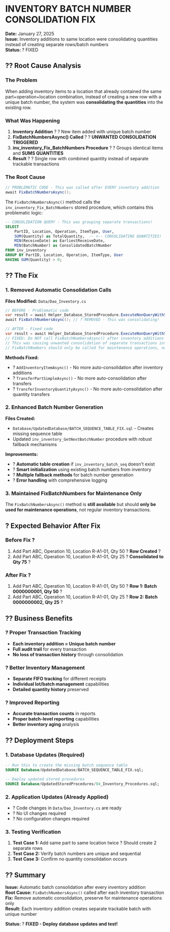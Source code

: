 # INVENTORY BATCH NUMBER CONSOLIDATION FIX

**Date:** January 27, 2025  
**Issue:** Inventory additions to same location were consolidating quantities instead of creating separate rows/batch numbers  
**Status:** ? FIXED

## ?? Root Cause Analysis

### The Problem
When adding inventory items to a location that already contained the same part+operation+location combination, instead of creating a new row with a unique batch number, the system was **consolidating the quantities** into the existing row.

### What Was Happening
1. **Inventory Addition** ? ? New item added with unique batch number 
2. **FixBatchNumbersAsync() Called** ? ? **UNWANTED CONSOLIDATION TRIGGERED**
3. **inv_inventory_Fix_BatchNumbers Procedure** ? ? Groups identical items and **SUMS QUANTITIES**
4. **Result** ? ? Single row with combined quantity instead of separate trackable transactions

### The Root Cause
```csharp
// PROBLEMATIC CODE - This was called after EVERY inventory addition
await FixBatchNumbersAsync();
```

The `FixBatchNumbersAsync()` method calls the `inv_inventory_Fix_BatchNumbers` stored procedure, which contains this problematic logic:
```sql
-- CONSOLIDATION QUERY - This was grouping separate transactions!
SELECT 
    PartID, Location, Operation, ItemType, User,
    SUM(Quantity) as TotalQuantity,  -- <-- CONSOLIDATING QUANTITIES!
    MIN(ReceiveDate) as EarliestReceiveDate,
    MIN(BatchNumber) as ConsolidatedBatchNumber
FROM inv_inventory
GROUP BY PartID, Location, Operation, ItemType, User
HAVING SUM(Quantity) > 0;
```

## ?? The Fix

### 1. Removed Automatic Consolidation Calls
**Files Modified:** `Data/Dao_Inventory.cs`

```csharp
// BEFORE - Problematic code
var result = await Helper_Database_StoredProcedure.ExecuteNonQueryWithStatus(/*...*/);
await FixBatchNumbersAsync(); // ? REMOVED - This was consolidating!

// AFTER - Fixed code  
var result = await Helper_Database_StoredProcedure.ExecuteNonQueryWithStatus(/*...*/);
// FIXED: Do NOT call FixBatchNumbersAsync() after inventory additions
// This was causing unwanted consolidation of separate transactions into single rows
// FixBatchNumbers should only be called for maintenance operations, not regular transactions
```

**Methods Fixed:**
- ? `AddInventoryItemAsync()` - No more auto-consolidation after inventory additions
- ? `TransferPartSimpleAsync()` - No more auto-consolidation after transfers  
- ? `TransferInventoryQuantityAsync()` - No more auto-consolidation after quantity transfers

### 2. Enhanced Batch Number Generation
**Files Created:** 
- `Database/UpdatedDatabase/BATCH_SEQUENCE_TABLE_FIX.sql` - Creates missing sequence table
- Updated `inv_inventory_GetNextBatchNumber` procedure with robust fallback mechanisms

**Improvements:**
- ? **Automatic table creation** if `inv_inventory_batch_seq` doesn't exist
- ? **Smart initialization** using existing batch numbers from inventory
- ? **Multiple fallback methods** for batch number generation
- ? **Error handling** with comprehensive logging

### 3. Maintained FixBatchNumbers for Maintenance Only
The `FixBatchNumbersAsync()` method is **still available** but should **only be used for maintenance operations**, not regular inventory transactions.

## ? Expected Behavior After Fix

### Before Fix ?
1. Add Part ABC, Operation 10, Location R-A1-01, Qty 50 ? **Row Created** ?
2. Add Part ABC, Operation 10, Location R-A1-01, Qty 25 ? **Consolidated to Qty 75** ?

### After Fix ?  
1. Add Part ABC, Operation 10, Location R-A1-01, Qty 50 ? **Row 1: Batch 0000000001, Qty 50** ?
2. Add Part ABC, Operation 10, Location R-A1-01, Qty 25 ? **Row 2: Batch 0000000002, Qty 25** ?

## ?? Business Benefits

### ? Proper Transaction Tracking
- **Each inventory addition = Unique batch number** 
- **Full audit trail** for every transaction
- **No loss of transaction history** through consolidation

### ? Better Inventory Management  
- **Separate FIFO tracking** for different receipts
- **Individual lot/batch management** capabilities
- **Detailed quantity history** preserved

### ? Improved Reporting
- **Accurate transaction counts** in reports
- **Proper batch-level reporting** capabilities  
- **Better inventory aging** analysis

## ?? Deployment Steps

### 1. Database Updates (Required)
```sql
-- Run this to create the missing batch sequence table
SOURCE Database/UpdatedDatabase/BATCH_SEQUENCE_TABLE_FIX.sql;

-- Deploy updated stored procedures  
SOURCE Database/UpdatedStoredProcedures/04_Inventory_Procedures.sql;
```

### 2. Application Updates (Already Applied)
- ? Code changes in `Data/Dao_Inventory.cs` are ready
- ? No UI changes required
- ? No configuration changes required

### 3. Testing Verification
1. **Test Case 1:** Add same part to same location twice ? Should create 2 separate rows
2. **Test Case 2:** Verify batch numbers are unique and sequential  
3. **Test Case 3:** Confirm no quantity consolidation occurs

## ?? Summary

**Issue:** Automatic batch consolidation after every inventory addition  
**Root Cause:** `FixBatchNumbersAsync()` called after each inventory transaction  
**Fix:** Remove automatic consolidation, preserve for maintenance operations only  
**Result:** Each inventory addition creates separate trackable batch with unique number  

**Status:** ? **FIXED - Deploy database updates and test!**

